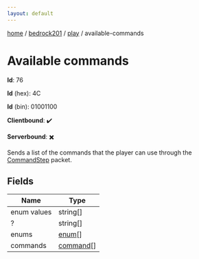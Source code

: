 ```yaml
---
layout: default
---
```


[home](/)  /  [bedrock201](/protocol/bedrock201)  /  [play](/protocol/bedrock201/play)  /  available-commands

# Available commands

**Id**: 76

**Id** (hex): 4C

**Id** (bin): 01001100

**Clientbound**: ✔️

**Serverbound**: ✖️

Sends a list of the commands that the player can use through the [CommandStep](#play_command-step) packet.

## Fields

Name | Type
---|---
enum values | string[]
? | string[]
enums | [enum](/protocol/bedrock201/types/enum)[]
commands | [command](/protocol/bedrock201/types/command)[]

